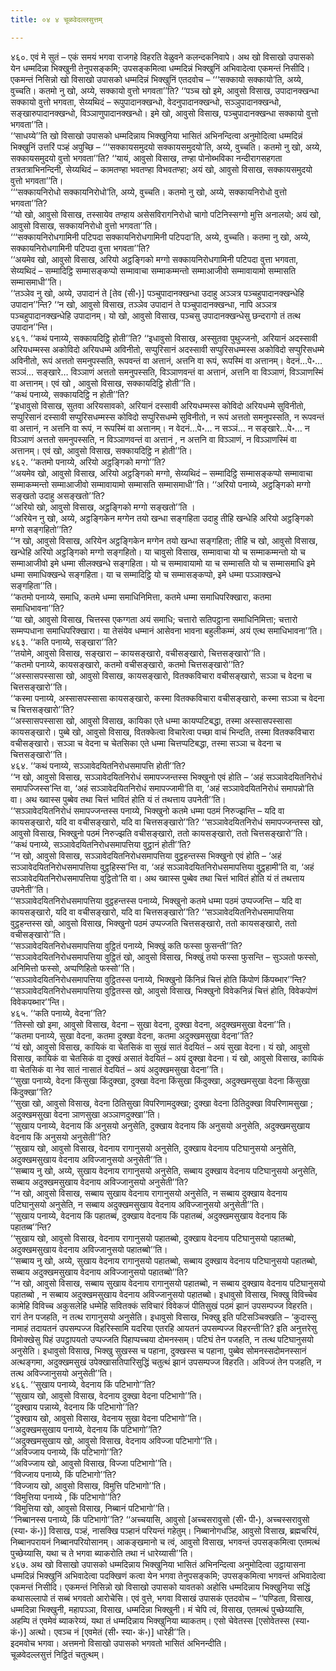```yaml
---
title: ०४ ४ चूळवेदल्लसुत्तम्

---
```


४६०. एवं मे सुतं – एकं समयं भगवा राजगहे विहरति वेळुवने कलन्दकनिवापे। अथ खो विसाखो उपासको येन धम्मदिन्ना भिक्खुनी तेनुपसङ्कमि; उपसङ्कमित्वा धम्मदिन्नं भिक्खुनिं अभिवादेत्वा एकमन्तं निसीदि। एकमन्तं निसिन्नो खो विसाखो उपासको धम्मदिन्नं भिक्खुनिं एतदवोच – ‘‘‘सक्कायो सक्कायो’ति, अय्ये, वुच्चति। कतमो नु खो, अय्ये, सक्कायो वुत्तो भगवता’’ति? ‘‘पञ्च खो इमे, आवुसो विसाख, उपादानक्खन्धा सक्कायो वुत्तो भगवता, सेय्यथिदं – रूपुपादानक्खन्धो, वेदनुपादानक्खन्धो, सञ्ञुपादानक्खन्धो, सङ्खारुपादानक्खन्धो, विञ्ञाणुपादानक्खन्धो। इमे खो, आवुसो विसाख, पञ्चुपादानक्खन्धा सक्कायो वुत्तो भगवता’’ति।  
‘‘साधय्ये’’ति खो विसाखो उपासको धम्मदिन्नाय भिक्खुनिया भासितं अभिनन्दित्वा अनुमोदित्वा धम्मदिन्नं भिक्खुनिं उत्तरिं पञ्हं अपुच्छि – ‘‘‘सक्कायसमुदयो सक्कायसमुदयो’ति, अय्ये, वुच्चति। कतमो नु खो, अय्ये, सक्कायसमुदयो वुत्तो भगवता’’ति? ‘‘यायं, आवुसो विसाख, तण्हा पोनोब्भविका नन्दीरागसहगता तत्रतत्राभिनन्दिनी, सेय्यथिदं – कामतण्हा भवतण्हा विभवतण्हा; अयं खो, आवुसो विसाख, सक्कायसमुदयो वुत्तो भगवता’’ति।  
‘‘‘सक्कायनिरोधो सक्कायनिरोधो’ति, अय्ये, वुच्चति। कतमो नु खो, अय्ये, सक्कायनिरोधो वुत्तो भगवता’’ति?  
‘‘यो खो, आवुसो विसाख, तस्सायेव तण्हाय असेसविरागनिरोधो चागो पटिनिस्सग्गो मुत्ति अनालयो; अयं खो, आवुसो विसाख, सक्कायनिरोधो वुत्तो भगवता’’ति।  
‘‘‘सक्कायनिरोधगामिनी पटिपदा सक्कायनिरोधगामिनी पटिपदा’ति, अय्ये, वुच्चति। कतमा नु खो, अय्ये, सक्कायनिरोधगामिनी पटिपदा वुत्ता भगवता’’ति?  
‘‘अयमेव खो, आवुसो विसाख, अरियो अट्ठङ्गिको मग्गो सक्कायनिरोधगामिनी पटिपदा वुत्ता भगवता, सेय्यथिदं – सम्मादिट्ठि सम्मासङ्कप्पो सम्मावाचा सम्माकम्मन्तो सम्माआजीवो सम्मावायामो सम्मासति सम्मासमाधी’’ति।  
‘‘तञ्ञेव नु खो, अय्ये, उपादानं ते [तेव (सी॰)] पञ्चुपादानक्खन्धा उदाहु अञ्ञत्र पञ्चहुपादानक्खन्धेहि उपादान’’न्ति? ‘‘न खो, आवुसो विसाख, तञ्ञेव उपादानं ते पञ्चुपादानक्खन्धा, नापि अञ्ञत्र पञ्चहुपादानक्खन्धेहि उपादानम्। यो खो, आवुसो विसाख, पञ्चसु उपादानक्खन्धेसु छन्दरागो तं तत्थ उपादान’’न्ति।  
४६१. ‘‘कथं पनाय्ये, सक्कायदिट्ठि होती’’ति? ‘‘इधावुसो विसाख, अस्सुतवा पुथुज्जनो, अरियानं अदस्सावी अरियधम्मस्स अकोविदो अरियधम्मे अविनीतो, सप्पुरिसानं अदस्सावी सप्पुरिसधम्मस्स अकोविदो सप्पुरिसधम्मे अविनीतो, रूपं अत्ततो समनुपस्सति, रूपवन्तं वा अत्तानं, अत्तनि वा रूपं, रूपस्मिं वा अत्तानम्। वेदनं…पे॰… सञ्ञं… सङ्खारे… विञ्ञाणं अत्ततो समनुपस्सति, विञ्ञाणवन्तं वा अत्तानं, अत्तनि वा विञ्ञाणं, विञ्ञाणस्मिं वा अत्तानम्। एवं खो , आवुसो विसाख, सक्कायदिट्ठि होती’’ति।  
‘‘कथं पनाय्ये, सक्कायदिट्ठि न होती’’ति?  
‘‘इधावुसो विसाख, सुतवा अरियसावको, अरियानं दस्सावी अरियधम्मस्स कोविदो अरियधम्मे सुविनीतो, सप्पुरिसानं दस्सावी सप्पुरिसधम्मस्स कोविदो सप्पुरिसधम्मे सुविनीतो, न रूपं अत्ततो समनुपस्सति, न रूपवन्तं वा अत्तानं, न अत्तनि वा रूपं, न रूपस्मिं वा अत्तानम्। न वेदनं…पे॰… न सञ्ञं… न सङ्खारे…पे॰… न विञ्ञाणं अत्ततो समनुपस्सति, न विञ्ञाणवन्तं वा अत्तानं , न अत्तनि वा विञ्ञाणं, न विञ्ञाणस्मिं वा अत्तानम्। एवं खो, आवुसो विसाख, सक्कायदिट्ठि न होती’’ति।  
४६२. ‘‘कतमो पनाय्ये, अरियो अट्ठङ्गिको मग्गो’’ति?  
‘‘अयमेव खो, आवुसो विसाख, अरियो अट्ठङ्गिको मग्गो, सेय्यथिदं – सम्मादिट्ठि सम्मासङ्कप्पो सम्मावाचा सम्माकम्मन्तो सम्माआजीवो सम्मावायामो सम्मासति सम्मासमाधी’’ति। ‘‘अरियो पनाय्ये, अट्ठङ्गिको मग्गो सङ्खतो उदाहु असङ्खतो’’ति?  
‘‘अरियो खो, आवुसो विसाख, अट्ठङ्गिको मग्गो सङ्खतो’’ति ।  
‘‘अरियेन नु खो, अय्ये, अट्ठङ्गिकेन मग्गेन तयो खन्धा सङ्गहिता उदाहु तीहि खन्धेहि अरियो अट्ठङ्गिको मग्गो सङ्गहितो’’ति?  
‘‘न खो, आवुसो विसाख, अरियेन अट्ठङ्गिकेन मग्गेन तयो खन्धा सङ्गहिता; तीहि च खो, आवुसो विसाख, खन्धेहि अरियो अट्ठङ्गिको मग्गो सङ्गहितो। या चावुसो विसाख, सम्मावाचा यो च सम्माकम्मन्तो यो च सम्माआजीवो इमे धम्मा सीलक्खन्धे सङ्गहिता। यो च सम्मावायामो या च सम्मासति यो च सम्मासमाधि इमे धम्मा समाधिक्खन्धे सङ्गहिता। या च सम्मादिट्ठि यो च सम्मासङ्कप्पो, इमे धम्मा पञ्ञाक्खन्धे सङ्गहिता’’ति।  
‘‘कतमो पनाय्ये, समाधि, कतमे धम्मा समाधिनिमित्ता, कतमे धम्मा समाधिपरिक्खारा, कतमा समाधिभावना’’ति?  
‘‘या खो, आवुसो विसाख, चित्तस्स एकग्गता अयं समाधि; चत्तारो सतिपट्ठाना समाधिनिमित्ता; चत्तारो सम्मप्पधाना समाधिपरिक्खारा। या तेसंयेव धम्मानं आसेवना भावना बहुलीकम्मं, अयं एत्थ समाधिभावना’’ति।  
४६३. ‘‘कति पनाय्ये, सङ्खारा’’ति?  
‘‘तयोमे, आवुसो विसाख, सङ्खारा – कायसङ्खारो, वचीसङ्खारो, चित्तसङ्खारो’’ति।  
‘‘कतमो पनाय्ये, कायसङ्खारो, कतमो वचीसङ्खारो, कतमो चित्तसङ्खारो’’ति?  
‘‘अस्सासपस्सासा खो, आवुसो विसाख, कायसङ्खारो, वितक्कविचारा वचीसङ्खारो, सञ्ञा च वेदना च चित्तसङ्खारो’’ति।  
‘‘कस्मा पनाय्ये, अस्सासपस्सासा कायसङ्खारो, कस्मा वितक्कविचारा वचीसङ्खारो, कस्मा सञ्ञा च वेदना च चित्तसङ्खारो’’ति?  
‘‘अस्सासपस्सासा खो, आवुसो विसाख, कायिका एते धम्मा कायप्पटिबद्धा, तस्मा अस्सासपस्सासा कायसङ्खारो। पुब्बे खो, आवुसो विसाख, वितक्केत्वा विचारेत्वा पच्छा वाचं भिन्दति, तस्मा वितक्कविचारा वचीसङ्खारो। सञ्ञा च वेदना च चेतसिका एते धम्मा चित्तप्पटिबद्धा, तस्मा सञ्ञा च वेदना च चित्तसङ्खारो’’ति।  
४६४. ‘‘कथं पनाय्ये, सञ्ञावेदयितनिरोधसमापत्ति होती’’ति?  
‘‘न खो, आवुसो विसाख, सञ्ञावेदयितनिरोधं समापज्जन्तस्स भिक्खुनो एवं होति – ‘अहं सञ्ञावेदयितनिरोधं समापज्जिस्स’न्ति वा, ‘अहं सञ्ञावेदयितनिरोधं समापज्जामी’ति वा, ‘अहं सञ्ञावेदयितनिरोधं समापन्नो’ति वा। अथ ख्वास्स पुब्बेव तथा चित्तं भावितं होति यं तं तथत्ताय उपनेती’’ति।  
‘‘सञ्ञावेदयितनिरोधं समापज्जन्तस्स पनाय्ये, भिक्खुनो कतमे धम्मा पठमं निरुज्झन्ति – यदि वा कायसङ्खारो, यदि वा वचीसङ्खारो, यदि वा चित्तसङ्खारो’’ति? ‘‘सञ्ञावेदयितनिरोधं समापज्जन्तस्स खो, आवुसो विसाख, भिक्खुनो पठमं निरुज्झति वचीसङ्खारो, ततो कायसङ्खारो, ततो चित्तसङ्खारो’’ति।  
‘‘कथं पनाय्ये, सञ्ञावेदयितनिरोधसमापत्तिया वुट्ठानं होती’’ति?  
‘‘न खो, आवुसो विसाख, सञ्ञावेदयितनिरोधसमापत्तिया वुट्ठहन्तस्स भिक्खुनो एवं होति – ‘अहं सञ्ञावेदयितनिरोधसमापत्तिया वुट्ठहिस्स’न्ति वा, ‘अहं सञ्ञावेदयितनिरोधसमापत्तिया वुट्ठहामी’ति वा, ‘अहं सञ्ञावेदयितनिरोधसमापत्तिया वुट्ठितो’ति वा। अथ ख्वास्स पुब्बेव तथा चित्तं भावितं होति यं तं तथत्ताय उपनेती’’ति।  
‘‘सञ्ञावेदयितनिरोधसमापत्तिया वुट्ठहन्तस्स पनाय्ये, भिक्खुनो कतमे धम्मा पठमं उप्पज्जन्ति – यदि वा कायसङ्खारो, यदि वा वचीसङ्खारो, यदि वा चित्तसङ्खारो’’ति? ‘‘सञ्ञावेदयितनिरोधसमापत्तिया वुट्ठहन्तस्स खो, आवुसो विसाख, भिक्खुनो पठमं उप्पज्जति चित्तसङ्खारो, ततो कायसङ्खारो, ततो वचीसङ्खारो’’ति।  
‘‘सञ्ञावेदयितनिरोधसमापत्तिया वुट्ठितं पनाय्ये, भिक्खुं कति फस्सा फुसन्ती’’ति? ‘‘सञ्ञावेदयितनिरोधसमापत्तिया वुट्ठितं खो, आवुसो विसाख, भिक्खुं तयो फस्सा फुसन्ति – सुञ्ञतो फस्सो, अनिमित्तो फस्सो, अप्पणिहितो फस्सो’’ति।  
‘‘सञ्ञावेदयितनिरोधसमापत्तिया वुट्ठितस्स पनाय्ये, भिक्खुनो किंनिन्नं चित्तं होति किंपोणं किंपब्भार’’न्ति? ‘‘सञ्ञावेदयितनिरोधसमापत्तिया वुट्ठितस्स खो, आवुसो विसाख, भिक्खुनो विवेकनिन्नं चित्तं होति, विवेकपोणं विवेकपब्भार’’न्ति।  
४६५. ‘‘कति पनाय्ये, वेदना’’ति?  
‘‘तिस्सो खो इमा, आवुसो विसाख, वेदना – सुखा वेदना, दुक्खा वेदना, अदुक्खमसुखा वेदना’’ति।  
‘‘कतमा पनाय्ये, सुखा वेदना, कतमा दुक्खा वेदना, कतमा अदुक्खमसुखा वेदना’’ति?  
‘‘यं खो, आवुसो विसाख, कायिकं वा चेतसिकं वा सुखं सातं वेदयितं – अयं सुखा वेदना। यं खो, आवुसो विसाख, कायिकं वा चेतसिकं वा दुक्खं असातं वेदयितं – अयं दुक्खा वेदना। यं खो, आवुसो विसाख, कायिकं वा चेतसिकं वा नेव सातं नासातं वेदयितं – अयं अदुक्खमसुखा वेदना’’ति।  
‘‘सुखा पनाय्ये, वेदना किंसुखा किंदुक्खा, दुक्खा वेदना किंसुखा किंदुक्खा, अदुक्खमसुखा वेदना किंसुखा किंदुक्खा’’ति?  
‘‘सुखा खो, आवुसो विसाख, वेदना ठितिसुखा विपरिणामदुक्खा; दुक्खा वेदना ठितिदुक्खा विपरिणामसुखा ; अदुक्खमसुखा वेदना ञाणसुखा अञ्ञाणदुक्खा’’ति।  
‘‘सुखाय पनाय्ये, वेदनाय किं अनुसयो अनुसेति, दुक्खाय वेदनाय किं अनुसयो अनुसेति, अदुक्खमसुखाय वेदनाय किं अनुसयो अनुसेती’’ति?  
‘‘सुखाय खो, आवुसो विसाख, वेदनाय रागानुसयो अनुसेति, दुक्खाय वेदनाय पटिघानुसयो अनुसेति, अदुक्खमसुखाय वेदनाय अविज्जानुसयो अनुसेती’’ति।  
‘‘सब्बाय नु खो, अय्ये, सुखाय वेदनाय रागानुसयो अनुसेति, सब्बाय दुक्खाय वेदनाय पटिघानुसयो अनुसेति, सब्बाय अदुक्खमसुखाय वेदनाय अविज्जानुसयो अनुसेती’’ति?  
‘‘न खो, आवुसो विसाख, सब्बाय सुखाय वेदनाय रागानुसयो अनुसेति, न सब्बाय दुक्खाय वेदनाय पटिघानुसयो अनुसेति, न सब्बाय अदुक्खमसुखाय वेदनाय अविज्जानुसयो अनुसेती’’ति।  
‘‘सुखाय पनाय्ये, वेदनाय किं पहातब्बं, दुक्खाय वेदनाय किं पहातब्बं, अदुक्खमसुखाय वेदनाय किं पहातब्ब’’न्ति?  
‘‘सुखाय खो, आवुसो विसाख, वेदनाय रागानुसयो पहातब्बो, दुक्खाय वेदनाय पटिघानुसयो पहातब्बो, अदुक्खमसुखाय वेदनाय अविज्जानुसयो पहातब्बो’’ति।  
‘‘सब्बाय नु खो, अय्ये, सुखाय वेदनाय रागानुसयो पहातब्बो, सब्बाय दुक्खाय वेदनाय पटिघानुसयो पहातब्बो, सब्बाय अदुक्खमसुखाय वेदनाय अविज्जानुसयो पहातब्बो’’ति?  
‘‘न खो, आवुसो विसाख, सब्बाय सुखाय वेदनाय रागानुसयो पहातब्बो, न सब्बाय दुक्खाय वेदनाय पटिघानुसयो पहातब्बो , न सब्बाय अदुक्खमसुखाय वेदनाय अविज्जानुसयो पहातब्बो। इधावुसो विसाख, भिक्खु विविच्चेव कामेहि विविच्च अकुसलेहि धम्मेहि सवितक्कं सविचारं विवेकजं पीतिसुखं पठमं झानं उपसम्पज्ज विहरति। रागं तेन पजहति, न तत्थ रागानुसयो अनुसेति। इधावुसो विसाख, भिक्खु इति पटिसञ्चिक्खति – ‘कुदास्सु नामाहं तदायतनं उपसम्पज्ज विहरिस्सामि यदरिया एतरहि आयतनं उपसम्पज्ज विहरन्ती’ति? इति अनुत्तरेसु विमोक्खेसु पिहं उपट्ठापयतो उप्पज्जति पिहाप्पच्चया दोमनस्सम्। पटिघं तेन पजहति, न तत्थ पटिघानुसयो अनुसेति। इधावुसो विसाख, भिक्खु सुखस्स च पहाना, दुक्खस्स च पहाना, पुब्बेव सोमनस्सदोमनस्सानं अत्थङ्गमा, अदुक्खमसुखं उपेक्खासतिपारिसुद्धिं चतुत्थं झानं उपसम्पज्ज विहरति। अविज्जं तेन पजहति, न तत्थ अविज्जानुसयो अनुसेती’’ति।  
४६६. ‘‘सुखाय पनाय्ये, वेदनाय किं पटिभागो’’ति?  
‘‘सुखाय खो, आवुसो विसाख, वेदनाय दुक्खा वेदना पटिभागो’’ति।  
‘‘दुक्खाय पन्नाय्ये, वेदनाय किं पटिभागो’’ति?  
‘‘दुक्खाय खो, आवुसो विसाख, वेदनाय सुखा वेदना पटिभागो’’ति।  
‘‘अदुक्खमसुखाय पनाय्ये, वेदनाय किं पटिभागो’’ति?  
‘‘अदुक्खमसुखाय खो, आवुसो विसाख, वेदनाय अविज्जा पटिभागो’’ति।  
‘‘अविज्जाय पनाय्ये, किं पटिभागो’’ति?  
‘‘अविज्जाय खो, आवुसो विसाख, विज्जा पटिभागो’’ति।  
‘‘विज्जाय पनाय्ये, किं पटिभागो’’ति?  
‘‘विज्जाय खो, आवुसो विसाख, विमुत्ति पटिभागो’’ति।  
‘‘विमुत्तिया पनाय्ये , किं पटिभागो’’ति?  
‘‘विमुत्तिया खो, आवुसो विसाख, निब्बानं पटिभागो’’ति।  
‘‘निब्बानस्स पनाय्ये, किं पटिभागो’’ति? ‘‘अच्चयासि, आवुसो [अच्चसरावुसो (सी॰ पी॰), अच्चस्सरावुसो (स्या॰ कं॰)] विसाख, पञ्हं, नासक्खि पञ्हानं परियन्तं गहेतुम्। निब्बानोगधञ्हि, आवुसो विसाख, ब्रह्मचरियं, निब्बानपरायनं निब्बानपरियोसानम्। आकङ्खमानो च त्वं, आवुसो विसाख, भगवन्तं उपसङ्कमित्वा एतमत्थं पुच्छेय्यासि, यथा च ते भगवा ब्याकरोति तथा नं धारेय्यासी’’ति।  
४६७. अथ खो विसाखो उपासको धम्मदिन्नाय भिक्खुनिया भासितं अभिनन्दित्वा अनुमोदित्वा उट्ठायासना धम्मदिन्नं भिक्खुनिं अभिवादेत्वा पदक्खिणं कत्वा येन भगवा तेनुपसङ्कमि; उपसङ्कमित्वा भगवन्तं अभिवादेत्वा एकमन्तं निसीदि। एकमन्तं निसिन्नो खो विसाखो उपासको यावतको अहोसि धम्मदिन्नाय भिक्खुनिया सद्धिं कथासल्लापो तं सब्बं भगवतो आरोचेसि। एवं वुत्ते, भगवा विसाखं उपासकं एतदवोच – ‘‘पण्डिता, विसाख, धम्मदिन्ना भिक्खुनी, महापञ्ञा, विसाख, धम्मदिन्ना भिक्खुनी। मं चेपि त्वं, विसाख, एतमत्थं पुच्छेय्यासि, अहम्पि तं एवमेवं ब्याकरेय्यं, यथा तं धम्मदिन्नाय भिक्खुनिया ब्याकतम्। एसो चेवेतस्स [एसोवेतस्स (स्या॰ कं॰)] अत्थो। एवञ्च नं [एवमेतं (सी॰ स्या॰ कं॰)] धारेही’’ति।  
इदमवोच भगवा। अत्तमनो विसाखो उपासको भगवतो भासितं अभिनन्दीति।  
चूळवेदल्लसुत्तं निट्ठितं चतुत्थम्।  

